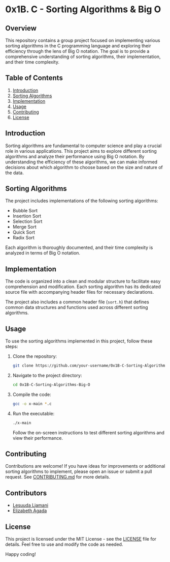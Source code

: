 # 0x1B. C - Sorting Algorithms & Big O

## Overview

This repository contains a group project focused on implementing various sorting algorithms in the C programming language and exploring their efficiency through the lens of Big O notation. The goal is to provide a comprehensive understanding of sorting algorithms, their implementation, and their time complexity.

## Table of Contents

1. [Introduction](#introduction)
2. [Sorting Algorithms](#sorting-algorithms)
3. [Implementation](#implementation)
4. [Usage](#usage)
5. [Contributing](#contributing)
6. [License](#license)

## Introduction

Sorting algorithms are fundamental to computer science and play a crucial role in various applications. This project aims to explore different sorting algorithms and analyze their performance using Big O notation. By understanding the efficiency of these algorithms, we can make informed decisions about which algorithm to choose based on the size and nature of the data.

## Sorting Algorithms

The project includes implementations of the following sorting algorithms:

- Bubble Sort
- Insertion Sort
- Selection Sort
- Merge Sort
- Quick Sort
- Radix Sort

Each algorithm is thoroughly documented, and their time complexity is analyzed in terms of Big O notation.

## Implementation

The code is organized into a clean and modular structure to facilitate easy comprehension and modification. Each sorting algorithm has its dedicated source file with accompanying header files for necessary declarations.

The project also includes a common header file (`sort.h`) that defines common data structures and functions used across different sorting algorithms.

## Usage

To use the sorting algorithms implemented in this project, follow these steps:

1. Clone the repository:

   ```bash
   git clone https://github.com/your-username/0x1B-C-Sorting-Algorithms-Big-O.git
   ```

2. Navigate to the project directory:

   ```bash
   cd 0x1B-C-Sorting-Algorithms-Big-O
   ```

3. Compile the code:

   ```bash
   gcc -o x-main *.c
   ```

4. Run the executable:

   ```bash
   ./x-main
   ```

   Follow the on-screen instructions to test different sorting algorithms and view their performance.

## Contributing

Contributions are welcome! If you have ideas for improvements or additional sorting algorithms to implement, please open an issue or submit a pull request. See [CONTRIBUTING.md](CONTRIBUTING.md) for more details.

## Contributors

- [Lesuuda Ljamani](https://github.com/Lesuuda)
- [Elizabeth Agada](https://github.com/ElizabethAgada)

## License

This project is licensed under the MIT License - see the [LICENSE](LICENSE) file for details. Feel free to use and modify the code as needed.

Happy coding!
